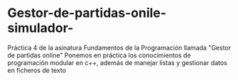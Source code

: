 # Gestor-de-partidas-onile-simulador-
Práctica 4 de la asinatura Fundamentos de la Programación llamada "Gestor de partidas online"
Ponemos en práctica los conocimientos de programación modular en c++, además de manejar listas y gestionar datos en ficheros de texto
